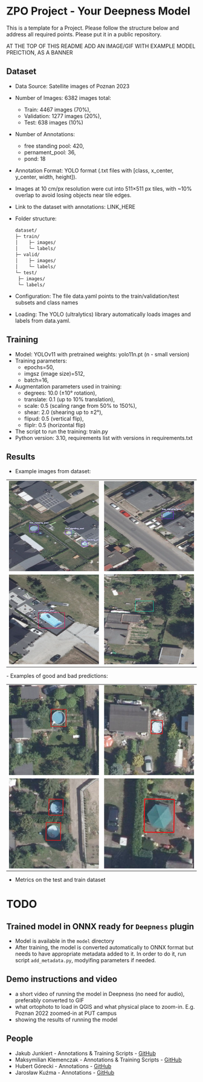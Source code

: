 # ZPO Project - Your Deepness Model
This is a template for a Project.
Please follow the structure below and address all required points.
Please put it in a public repository.

AT THE TOP OF THIS README ADD AN IMAGE/GIF WITH EXAMPLE MODEL PREICTION, AS A BANNER

## Dataset
- Data Source: Satellite images of Poznan 2023 
- Number of Images: 6382 images total:
  - Train: 4467 images (70%),
  - Validation: 1277 images (20%),
  - Test: 638 images (10%)
- Number of Annotations:
  - free standing pool: 420,
  - pernament_pool: 36,
  - pond: 18
- Annotation Format: YOLO format (.txt files with [class, x_center, y_center, width, height]).
- Images at 10 cm/px resolution were cut into 511×511 px tiles, with ~10% overlap to avoid losing objects near tile edges.
- Link to the dataset with annotations: LINK_HERE
- Folder structure:

      dataset/
      ├─ train/
      │    ├─ images/
      │    └─ labels/
      ├─ valid/
      │    ├─ images/
      │    └─ labels/
      └─ test/
       ├─ images/
       └─ labels/


- Configuration: The file data.yaml points to the train/validation/test subsets and class names
- Loading: The YOLO (ultralytics) library automatically loads images and labels from data.yaml.

## Training
- Model: YOLOv11 with pretrained weights: yolo11n.pt (n - small version)
- Training parameters:
  - epochs=50,
  - imgsz (image size)=512,
  - batch=16,
- Augmentation parameters used in training:
  - degrees: 10.0 (±10° rotation),
  - translate: 0.1 (up to 10% translation),
  - scale: 0.5 (scaling range from 50% to 150%),
  - shear: 2.0 (shearing up to ±2°),
  - flipud: 0.5 (vertical flip),
  - fliplr: 0.5 (horizontal flip) 
- The script to run the training: train.py
- Python version: 3.10, requirements list with versions in requirements.txt

## Results
- Example images from dataset:
<table>
  <tr>
    <td><img src="img/dataset1.png" alt="Image 1" width="300"></td>
    <td><img src="img/dataset2.png" alt="Image 2" width="300"></td>
  </tr>
  <tr>
    <td><img src="img/dataset3.png" alt="Image 3" width="300"></td>
    <td><img src="img/dataset4.png" alt="Image 4" width="300"></td>
  </tr>
</table>
- Examples of good and bad predictions:
<table>
  <tr>
    <td><img src="img/good_prediction1.png" alt="Image 1" width="300"></td>
    <td><img src="img/good_prediction2.png" alt="Image 2" width="300"></td>
  </tr>
  <tr>
    <td><img src="img/good_prediction3.png" alt="Image 3" width="300"></td>
    <td><img src="img/bad_prediction1.png" alt="Image 4" width="300"></td>
  </tr>
</table>


- Metrics on the test and train dataset
# TODO

## Trained model in ONNX ready for `Deepness` plugin
- Model is available in the `model` directory
- After training, the model is converted automatically to ONNX format but needs to have appropriate metadata added to it. In order to do it, run script `add_metadata.py`, modyifing parameters if needed.

## Demo instructions and video
- a short video of running the model in Deepness (no need for audio), preferably converted to GIF
- what ortophoto to load in QGIS and what physical place to zoom-in. E.g. Poznan 2022 zoomed-in at PUT campus
- showing the results of running the model

## People
- Jakub Junkiert - Annotations & Training Scripts - [GitHub](https://github.com/JJayU)
- Maksymilian Klemenczak - Annotations & Training Scripts - [GitHub](https://github.com/MaksymilianKlemen)
- Hubert Górecki - Annotations - [GitHub](https://github.com/theHaUBe)
- Jarosław Kuźma - Annotations - [GitHub](https://github.com/Yerbiff)
